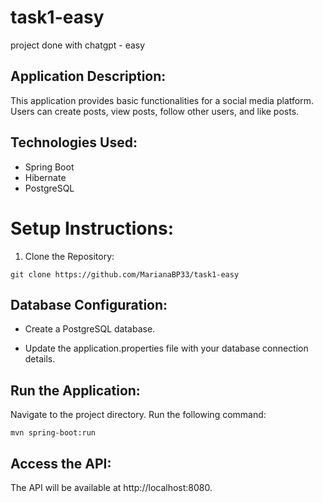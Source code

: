 # task1-easy

project done with chatgpt - easy

## Application Description:

This application provides basic functionalities for a social media platform. Users can create posts, view posts, follow other users, and like posts.

## Technologies Used:

- Spring Boot
- Hibernate
- PostgreSQL

# Setup Instructions:

1. Clone the Repository:

```
git clone https://github.com/MarianaBP33/task1-easy
```

## Database Configuration:

- Create a PostgreSQL database.

- Update the application.properties file with your database connection details.

## Run the Application:

Navigate to the project directory.
Run the following command:

```
mvn spring-boot:run
```

## Access the API:

The API will be available at http://localhost:8080.
